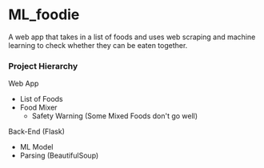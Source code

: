 # ML_foodie

A web app that takes in a list of foods and uses web scraping and machine learning to check whether they can be eaten together.

### Project Hierarchy
Web App
- List of Foods
- Food Mixer
    - Safety Warning (Some Mixed Foods don't go well)

Back-End (Flask)
- ML Model
- Parsing (BeautifulSoup)
